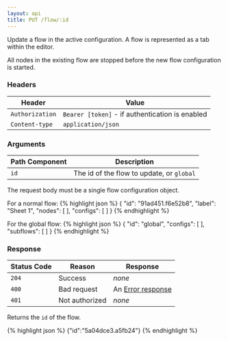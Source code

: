 ```yaml
---
layout: api
title: PUT /flow/:id
---
```


Update a flow in the active configuration. A flow is represented as a tab within the
editor.

All nodes in the existing flow are stopped before the new flow configuration is started.

### Headers

Header                     | Value
---------------------------|----------
`Authorization`            | `Bearer [token]` - if authentication is enabled
`Content-type`             | `application/json`

### Arguments

Path Component | Description
---------------|------------
`id`           | The id of the flow to update, or `global`

The request body must be a single flow configuration object.

For a normal flow:
{% highlight json %}
{
  "id": "91ad451.f6e52b8",
  "label": "Sheet 1",
  "nodes": [ ],
  "configs": [ ]
}
{% endhighlight %}

For the global flow:
{% highlight json %}
{
  "id": "global",
  "configs": [ ],
  "subflows": [ ]
}
{% endhighlight %}



### Response

Status Code | Reason         | Response
------------|----------------|--------------
`204`       | Success        | _none_
`400`       | Bad request    | An [Error response](/docs/api/admin/errors)
`401`       | Not authorized | _none_

Returns the `id` of the flow.

{% highlight json %}
{"id":"5a04dce3.a5fb24"}
{% endhighlight %}

